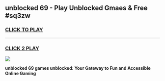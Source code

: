 
## unblocked 69 - Play Unblocked Gmaes & Free #sq3zw
<h3>
<a href="https://news.freeplayer.one?title=unblocked_69&ref=24F">CLICK TO PLAY</a></h3>
<hr>

<h3>
<a href="https://news.freeplayer.one?title=unblocked_69&ref=24F">CLICK 2 PLAY</a>
  
</h3>

<a href="https://news.freeplayer.one?title=unblocked_69&ref=24F/"><img src="https://clearcache.store/games.png"></a>


**unblocked 69 games unblocked: Your Gateway to Fun and Accessible Online Gaming**
